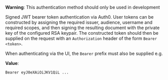 __Warning__: This authentication method should only be used in development

Signed JWT bearer token authentication via Auth0. User tokens can be constructed by assigning the required issuer, audience, username
and required scopes, and then signing the resulting document with the private key of the configured RSA keypair. The constructed
token should then be supplied on the request with an `Authorization` header of the form `Bearer <token>`.

When authenticating via the UI, the `Bearer` prefix must also be supplied e.g.

__Value__:

    Bearer eyJ0eXAiOiJKV1QiL ...


